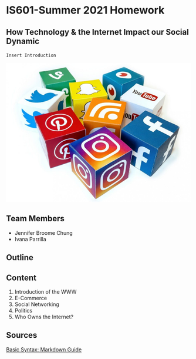# IS601-Summer 2021 Homework 

## How Technology & the Internet Impact our Social Dynamic 
    Insert Introduction 

![social-platform1](/social-platforms.jpg "social-platform2")

## Team Members
 * Jennifer Broome Chung
 * Ivana Parrilla

## Outline


## Content
1. Introduction of the WWW
2. E-Commerce
3. Social Networking
4. Politics 
7. Who Owns the Internet?


## Sources
[Basic Syntax: Markdown Guide](https://www.markdownguide.org/basic-syntax/#overview)

